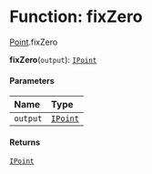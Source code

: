 # Function: fixZero

[Point](/auto-docs/fixed-layout-editor/modules/Point.md).fixZero

**fixZero**(`output`): [`IPoint`](/auto-docs/fixed-layout-editor/interfaces/IPoint.md)

#### Parameters

| Name | Type |
| :------ | :------ |
| `output` | [`IPoint`](/auto-docs/fixed-layout-editor/interfaces/IPoint.md) |

#### Returns

[`IPoint`](/auto-docs/fixed-layout-editor/interfaces/IPoint.md)
